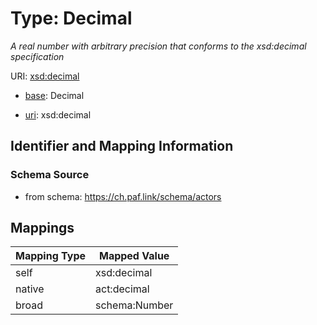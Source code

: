# Type: Decimal 




_A real number with arbitrary precision that conforms to the xsd:decimal specification_



URI: [xsd:decimal](http://www.w3.org/2001/XMLSchema#decimal)

* [base](https://w3id.org/linkml/base): Decimal

* [uri](https://w3id.org/linkml/uri): xsd:decimal








## Identifier and Mapping Information






### Schema Source


* from schema: https://ch.paf.link/schema/actors




## Mappings

| Mapping Type | Mapped Value |
| ---  | ---  |
| self | xsd:decimal |
| native | act:decimal |
| broad | schema:Number |


